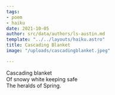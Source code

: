 ```yaml
---
tags:
- poem
- haiku
date: 2021-10-05
author: src/data/authors/ls-austin.md
template: "../../layouts/haiku.astro"
title: Cascading Blanket
image: "/uploads/cascadingblanket.jpeg"

---
```

Cascading blanket  
Of snowy white keeping safe  
The heralds of Spring.